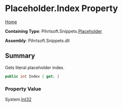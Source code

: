 # Placeholder\.Index Property

[Home](../../../../README.md)

**Containing Type**: Pihrtsoft\.Snippets\.[Placeholder](../README.md)

**Assembly**: Pihrtsoft\.Snippets\.dll

## Summary

Gets literal placeholder index\.

```csharp
public int Index { get; }
```

### Property Value

System\.[Int32](https://docs.microsoft.com/en-us/dotnet/api/system.int32)

